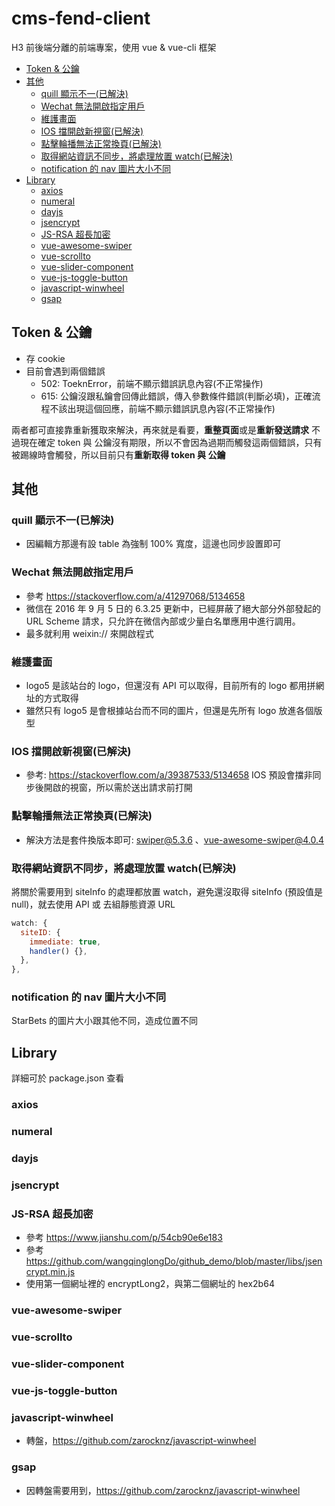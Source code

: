 <!-- omit in toc -->

# cms-fend-client <!-- omit in toc -->

H3 前後端分離的前端專案，使用 vue & vue-cli 框架

- [Token & 公鑰](#token--公鑰)
- [其他](#其他)
  - [quill 顯示不一(已解決)](#quill-顯示不一已解決)
  - [Wechat 無法開啟指定用戶](#wechat-無法開啟指定用戶)
  - [維護畫面](#維護畫面)
  - [IOS 擋開啟新視窗(已解決)](#ios-擋開啟新視窗已解決)
  - [點擊輪播無法正常換頁(已解決)](#點擊輪播無法正常換頁已解決)
  - [取得網站資訊不同步，將處理放置 watch(已解決)](#取得網站資訊不同步將處理放置-watch已解決)
  - [notification 的 nav 圖片大小不同](#notification-的-nav-圖片大小不同)
- [Library](#library)
  - [axios](#axios)
  - [numeral](#numeral)
  - [dayjs](#dayjs)
  - [jsencrypt](#jsencrypt)
  - [JS-RSA 超長加密](#js-rsa-超長加密)
  - [vue-awesome-swiper](#vue-awesome-swiper)
  - [vue-scrollto](#vue-scrollto)
  - [vue-slider-component](#vue-slider-component)
  - [vue-js-toggle-button](#vue-js-toggle-button)
  - [javascript-winwheel](#javascript-winwheel)
  - [gsap](#gsap)

## Token & 公鑰

- 存 cookie
- 目前會遇到兩個錯誤
  - 502: ToeknError，前端不顯示錯誤訊息內容(不正常操作)
  - 615: 公鑰沒跟私鑰會回傳此錯誤，傳入參數條件錯誤(判斷必填)，正確流程不該出現這個回應，前端不顯示錯誤訊息內容(不正常操作)

兩者都可直接靠重新獲取來解決，再來就是看要，**重整頁面**或是**重新發送請求**
不過現在確定 token 與 公鑰沒有期限，所以不會因為過期而觸發這兩個錯誤，只有被踢線時會觸發，所以目前只有**重新取得 token 與 公鑰**

## 其他

### quill 顯示不一(已解決)

- 因編輯方那邊有設 table 為強制 100% 寬度，這邊也同步設置即可

### Wechat 無法開啟指定用戶

- 參考 https://stackoverflow.com/a/41297068/5134658
- 微信在 2016 年 9 月 5 日的 6.3.25 更新中，已經屏蔽了絕大部分外部發起的 URL Scheme 請求，只允許在微信內部或少量白名單應用中進行調用。
- 最多就利用 weixin:// 來開啟程式

### 維護畫面

- logo5 是該站台的 logo，但還沒有 API 可以取得，目前所有的 logo 都用拼網址的方式取得
- 雖然只有 logo5 是會根據站台而不同的圖片，但還是先所有 logo 放進各個版型

### IOS 擋開啟新視窗(已解決)

- 參考: https://stackoverflow.com/a/39387533/5134658
  IOS 預設會擋非同步後開啟的視窗，所以需於送出請求前打開

### 點擊輪播無法正常換頁(已解決)

- 解決方法是套件換版本即可: swiper@5.3.6 、vue-awesome-swiper@4.0.4


### 取得網站資訊不同步，將處理放置 watch(已解決)

將關於需要用到 siteInfo 的處理都放置 watch，避免還沒取得 siteInfo (預設值是 null)，就去使用 API 或 去組靜態資源 URL

```js
watch: {
  siteID: {
    immediate: true,
    handler() {},
  },
},
```

### notification 的 nav 圖片大小不同

StarBets 的圖片大小跟其他不同，造成位置不同

## Library

詳細可於 package.json 查看

### axios

### numeral

### dayjs

### jsencrypt

<!-- ### encryptlong -->

### JS-RSA 超長加密

- 參考 https://www.jianshu.com/p/54cb90e6e183
- 參考 https://github.com/wangqinglongDo/github_demo/blob/master/libs/jsencrypt.min.js
- 使用第一個網址裡的 encryptLong2，與第二個網址的 hex2b64

### vue-awesome-swiper

### vue-scrollto

### vue-slider-component

### vue-js-toggle-button

### javascript-winwheel

- 轉盤，https://github.com/zarocknz/javascript-winwheel

### gsap

- 因轉盤需要用到，https://github.com/zarocknz/javascript-winwheel

